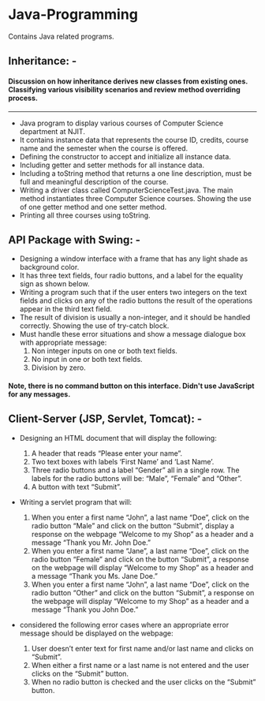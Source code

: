 # Java-Programming
Contains Java related programs.

## Inheritance: -  ##

#### Discussion on how inheritance derives new classes from existing ones. Classifying various visibility scenarios and review method overriding process. ####
---------------

- Java program to display various courses of Computer Science department at NJIT. 
- It contains instance data that represents the course ID, credits, course name and the semester when the course is offered. 
- Defining the constructor to accept and initialize all instance data. 
- Including getter and setter methods for all instance data.
- Including a toString method that returns a one line description, must be full and meaningful description of the course.
- Writing a driver class called ComputerScienceTest.java. The main method instantiates three Computer Science courses. Showing the use of one getter method and one setter method.
- Printing all three courses using toString.


## API Package with Swing: -  ##


 - Designing a window interface with a frame that has any light shade as background color.  
- It has three text fields, four radio buttons, and a label for the equality sign as shown below.  
- Writing a program such that if the user enters two integers on the text fields and clicks on any of the radio buttons the result of the operations appear in the third text field. 
- The result of division is usually a non-integer, and it should be handled correctly. Showing the use of try-catch block.  
- Must handle these error situations and show a message dialogue box with appropriate message:
     1)	Non integer inputs on one or both text fields.
     2)	No input in one or both text fields.
     3)	Division by zero.
     
#### Note, there is no command button on this interface. Didn't use JavaScript for any messages. ####


## Client-Server (JSP, Servlet, Tomcat): -  ##

- Designing an HTML document that will display the following:

     1.	A header that reads “Please enter your name”.
     2.	Two text boxes with labels ‘First Name’ and ‘Last Name’. 
     3.	Three radio buttons and a label “Gender” all in a single row. The labels for the radio buttons will be: “Male”, “Female” and “Other”.
     4.	A button with text “Submit”.
     
- Writing a servlet program that will:

     1.	When you enter a first name “John”, a last name “Doe”, click on the radio button “Male” and click on the button “Submit”, display a response on the webpage “Welcome to my Shop” as a header and a message “Thank you Mr. John Doe.” 
     2.	When you enter a first name “Jane”, a last name “Doe”, click on the radio button “Female” and click on the button “Submit”, a response on the webpage will display “Welcome to my Shop” as a header and a message “Thank you Ms. Jane Doe.”
     3.	When you enter a first name “John”, a last name “Doe”, click on the radio button “Other” and click on the button “Submit”, a response on the webpage will display “Welcome to my Shop” as a header and a message “Thank you John Doe.” 
     
- considered the following error cases where an appropriate error message should be displayed on the webpage:   

     1)	User doesn’t enter text for first name and/or last name and clicks on “Submit”.
     2)	When either a first name or a last name is not entered and the user clicks on the “Submit” button.  
     3)	When no radio button is checked and the user clicks on the “Submit” button.























